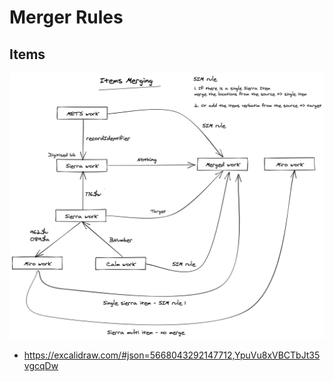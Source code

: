 # Merger Rules

## Items
![How items are selected as candidates and merged](../.gitbook/assets/merger_items_rule.png)
- https://excalidraw.com/#json=5668043292147712,YpuVu8xVBCTbJt35vgcqDw
